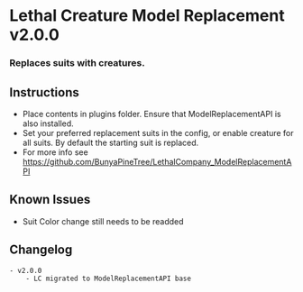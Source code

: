 # Lethal Creature Model Replacement v2.0.0
### Replaces suits with creatures.

## Instructions
- Place contents in plugins folder. Ensure that ModelReplacementAPI is also installed. 
- Set your preferred replacement suits in the config, or enable creature for all suits. By default the starting suit is replaced. 
- For more info see https://github.com/BunyaPineTree/LethalCompany_ModelReplacementAPI

## Known Issues
- Suit Color change still needs to be readded

## Changelog
	- v2.0.0
		- LC migrated to ModelReplacementAPI base